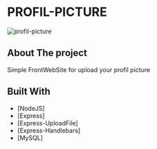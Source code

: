 # PROFIL-PICTURE

![profil-picture](https://github.com/BaibaLucas/luxury-cars/blob/main/src/public/img/illu.png "presentation Luxury-Cars")

## About The project

Simple FrontWebSite for upload your profil picture

## Built With

* [NodeJS]
* [Express]
* [Express-UploadFile]
* [Express-Handlebars]
* [MySQL]